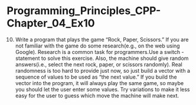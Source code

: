 # Programming_Principles_CPP-Chapter_04_Ex10

10. Write a program that plays the game “Rock, Paper, Scissors.” If you are not
familiar with the game do some research(e.g., on the web using Google).
 Research is a common task for programmers.Use a switch - statement to
solve this exercise. Also, the machine should give random answers(i.e.,
select the next rock, paper, or scissors randomly). Real randomness is too
hard to provide just now, so just build a vector with a sequence of values
to be used as “the next value.” If you build the vector into the program,
it will always play the same game, so maybe you should let the user enter
some values. Try variations to make it less easy for the user to guess
which move the machine will make next.
